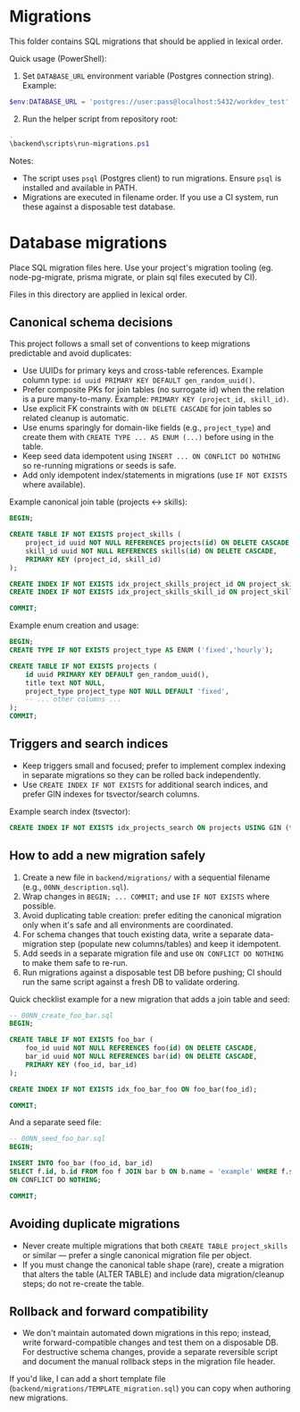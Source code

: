 # Migrations

This folder contains SQL migrations that should be applied in lexical order.

Quick usage (PowerShell):

1. Set `DATABASE_URL` environment variable (Postgres connection string). Example:

```powershell
$env:DATABASE_URL = 'postgres://user:pass@localhost:5432/workdev_test'
```

2. Run the helper script from repository root:

```powershell
.
\backend\scripts\run-migrations.ps1
```

Notes:
- The script uses `psql` (Postgres client) to run migrations. Ensure `psql` is installed and available in PATH.
- Migrations are executed in filename order. If you use a CI system, run these against a disposable test database.
# Database migrations

Place SQL migration files here. Use your project's migration tooling (eg. node-pg-migrate, prisma migrate, or plain sql files executed by CI).

Files in this directory are applied in lexical order.

## Canonical schema decisions

This project follows a small set of conventions to keep migrations predictable and avoid duplicates:

- Use UUIDs for primary keys and cross-table references. Example column type: `id uuid PRIMARY KEY DEFAULT gen_random_uuid()`.
- Prefer composite PKs for join tables (no surrogate id) when the relation is a pure many-to-many. Example: `PRIMARY KEY (project_id, skill_id)`.
- Use explicit FK constraints with `ON DELETE CASCADE` for join tables so related cleanup is automatic.
- Use enums sparingly for domain-like fields (e.g., `project_type`) and create them with `CREATE TYPE ... AS ENUM (...)` before using in the table.
- Keep seed data idempotent using `INSERT ... ON CONFLICT DO NOTHING` so re-running migrations or seeds is safe.
- Add only idempotent index/statements in migrations (use `IF NOT EXISTS` where available).

Example canonical join table (projects <-> skills):

```sql
BEGIN;

CREATE TABLE IF NOT EXISTS project_skills (
	project_id uuid NOT NULL REFERENCES projects(id) ON DELETE CASCADE,
	skill_id uuid NOT NULL REFERENCES skills(id) ON DELETE CASCADE,
	PRIMARY KEY (project_id, skill_id)
);

CREATE INDEX IF NOT EXISTS idx_project_skills_project_id ON project_skills(project_id);
CREATE INDEX IF NOT EXISTS idx_project_skills_skill_id ON project_skills(skill_id);

COMMIT;
```

Example enum creation and usage:

```sql
BEGIN;
CREATE TYPE IF NOT EXISTS project_type AS ENUM ('fixed','hourly');

CREATE TABLE IF NOT EXISTS projects (
	id uuid PRIMARY KEY DEFAULT gen_random_uuid(),
	title text NOT NULL,
	project_type project_type NOT NULL DEFAULT 'fixed',
	-- ... other columns ...
);
COMMIT;
```

## Triggers and search indices

- Keep triggers small and focused; prefer to implement complex indexing in separate migrations so they can be rolled back independently.
- Use `CREATE INDEX IF NOT EXISTS` for additional search indices, and prefer GIN indexes for tsvector/search columns.

Example search index (tsvector):

```sql
CREATE INDEX IF NOT EXISTS idx_projects_search ON projects USING GIN (to_tsvector('english', coalesce(title,'') || ' ' || coalesce(description,'')));
```

## How to add a new migration safely

1. Create a new file in `backend/migrations/` with a sequential filename (e.g., `00NN_description.sql`).
2. Wrap changes in `BEGIN; ... COMMIT;` and use `IF NOT EXISTS` where possible.
3. Avoid duplicating table creation: prefer editing the canonical migration only when it's safe and all environments are coordinated.
4. For schema changes that touch existing data, write a separate data-migration step (populate new columns/tables) and keep it idempotent.
5. Add seeds in a separate migration file and use `ON CONFLICT DO NOTHING` to make them safe to re-run.
6. Run migrations against a disposable test DB before pushing; CI should run the same script against a fresh DB to validate ordering.

Quick checklist example for a new migration that adds a join table and seed:

```sql
-- 00NN_create_foo_bar.sql
BEGIN;

CREATE TABLE IF NOT EXISTS foo_bar (
	foo_id uuid NOT NULL REFERENCES foo(id) ON DELETE CASCADE,
	bar_id uuid NOT NULL REFERENCES bar(id) ON DELETE CASCADE,
	PRIMARY KEY (foo_id, bar_id)
);

CREATE INDEX IF NOT EXISTS idx_foo_bar_foo ON foo_bar(foo_id);

COMMIT;
```

And a separate seed file:

```sql
-- 00NN_seed_foo_bar.sql
BEGIN;

INSERT INTO foo_bar (foo_id, bar_id)
SELECT f.id, b.id FROM foo f JOIN bar b ON b.name = 'example' WHERE f.slug = 'sample'
ON CONFLICT DO NOTHING;

COMMIT;
```

## Avoiding duplicate migrations

- Never create multiple migrations that both `CREATE TABLE project_skills` or similar — prefer a single canonical migration file per object.
- If you must change the canonical table shape (rare), create a migration that alters the table (ALTER TABLE) and include data migration/cleanup steps; do not re-create the table.

## Rollback and forward compatibility

- We don't maintain automated down migrations in this repo; instead, write forward-compatible changes and test them on a disposable DB. For destructive schema changes, provide a separate reversible script and document the manual rollback steps in the migration file header.

If you'd like, I can add a short template file (`backend/migrations/TEMPLATE_migration.sql`) you can copy when authoring new migrations.

